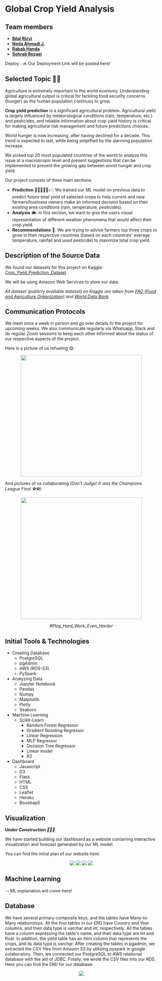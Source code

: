 # Global Crop Yield Analysis
## Team members
- **[Bilal Rizvi](https://github.com/brizvi4)**
- **[Neda Ahmadi J.](https://github.com/NedaAJ)**
- **[Rabab Handa](https://github.com/RababHanda)**
- **[Sohrab Rezaei](https://github.com/SohrabRezaei)**

Deploy : 🔜 Our Deployment Link will be posted here!

## Selected Topic 🌾🌽
Agriculture is extremely important to the world economy. Understanding global agricultural output is critical for tackling food security concerns (hunger) as the human population continues to grow.

**Crop yield prediction** is a significant agricultural problem. Agricultural yield is largely influenced by meteorological conditions (rain, temperature, etc.) and pesticides, and reliable information about crop yield history is critical for making agricultural risk management and future predictions choices.

World hunger is now increasing, after having declined for a decade. This trend is expected to last, while being amplified by the alarming population increase. 

We picked top 20 most populated countries of the world to analyze this issue at a macroscopic level and present suggestions that can be implemented to prevent the growing gap between world hunger and crop yield.

Our project consists of three main sections:

- **Prediction** 👩‍🌾👨🏿‍🌾📈: We trained our ML model on previous data to predict future total yield of selected crops to help current and new farmers/business owners make an informed decision based on their existing area conditions (rain, temperature, pesticides).
- **Analysis** 🌦️: In this section, we want to give the users visual representation of different weather phenomena that would affect their crop yield.
- **Recommendations** 🌱: We are trying to advise farmers top three crops to grow in their respective countries (based on each countries' average temperature, rainfall and used pesticide) to maximize total crop yield.  

## Description of the Source Data
We found our datasets for this project on Kaggle: [Crop_Yield_Prediction_Dataset](https://www.kaggle.com/datasets/patelris/crop-yield-prediction-dataset?select=yield.csv)

We will be using Amazon Web Services to store our data.

*All dataset (publicly available dataset) on Kaggle are taken from [FAO (Food and Agriculture Organization)](http://www.fao.org/home/en/) and [World Data Bank](https://data.worldbank.org/).*

## Communication Protocols
We meet once a week in person and go over details fo the project for upcoming weeks. We also communicate regularly via Whatsapp, Slack and do regular Zoom sessions to keep each other informed about the status of our respective aspects of the project. 

Here is a picture of us refueling 😋:
<p align="center">
  <img src="https://github.com/SohrabRezaei/Global-Crop-Yield-Analysis/blob/main/Resources/Visuals/Team_pics/House_on_parlimant.jpeg"
  width="400" 
  height=auto class="rounded">
</p>

And pictures of us collaborating *(Don't Judge! It was the Champions League Final ⚽⚽)*: 
<p align="center">
  <img src="https://github.com/SohrabRezaei/Global-Crop-Yield-Analysis/blob/main/Resources/Visuals/Team_pics/Home-1.jpeg"
  width="400" 
  height=auto class="rounded">
</p>
<p align="center"><i>#Play_Hard_Work_Even_Harder</i></p>

## Initial Tools & Technologies
- Creating Database
    - PostgreSQL
    - pgAdmin
    - AWS (RDS-S3)
    - PySpark
- Analyzing Data
    - Jupyter Notebook
    - Pandas
    - Numpy
    - Matplotlib
    - Plotly
    - Seaborn
- Machine Learning
    - Scikit-Learn
      - Random Forest Regressor
      - Gradient Boosting Regressor
      - Linear Regression
      - MLP Regressor
      - Decision Tree Regressor
      - Linear model
      - R2
- Dashboard
    - Javascript
    - D3
    - Flask
    - HTML
    - CSS
    - Leaflet
    - Heroku
    - Boostrap5

## Visualization
***Under Construction 🚧🚧🚧***

We have started building our dashboard as a website containing interactive visualization and forecast generated by our ML model.

You can find the initial plan of our website here:

<p align="center">
  <img src="https://github.com/SohrabRezaei/Global-Crop-Yield-Analysis/blob/main/Resources/Visuals/Deliverable_2/index.PNG">
  <img src="https://github.com/SohrabRezaei/Global-Crop-Yield-Analysis/blob/main/Resources/Visuals/Deliverable_2/yield_prediction.PNG">
  <img src="https://github.com/SohrabRezaei/Global-Crop-Yield-Analysis/blob/main/Resources/Visuals/Deliverable_2/analysis.PNG">
  <img src="https://github.com/SohrabRezaei/Global-Crop-Yield-Analysis/blob/main/Resources/Visuals/Deliverable_2/recommendation.PNG">
</p>

## Machine Learning
-- ML explanation will come here!


## Database
We have several primary-composite keys, and the tables have Many-to-Many relationships. All the four tables in our ERD have Country and Year columns, and their data type is varchar and int, respectively. All the tables have a column expressing the table's name, and their data type are int and float. In addition, the yield table has an Item column that represents the crops, and its data type is varchar. After creating the tables in pgadmin, we extracted the CSV files from Amazon S3 by utilizing pyspark in google colaboratory. Then, we connected our PostgreSQL to AWS relational database with the aid of JDBC. Finally, we wrote the CSV files into our RDS. Here you can find the ERD for our database:
<p align="center">
  <img src="https://github.com/SohrabRezaei/Global-Crop-Yield-Analysis/blob/main/Resources/Visuals/Deliverable_2/ERD.jpeg">
</p>



